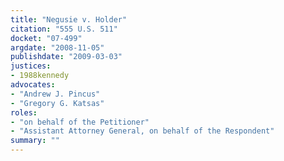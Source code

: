 ```yaml
---
title: "Negusie v. Holder"
citation: "555 U.S. 511"
docket: "07-499"
argdate: "2008-11-05"
publishdate: "2009-03-03"
justices:
- 1988kennedy
advocates:
- "Andrew J. Pincus"
- "Gregory G. Katsas"
roles:
- "on behalf of the Petitioner"
- "Assistant Attorney General, on behalf of the Respondent"
summary: ""
---
```


